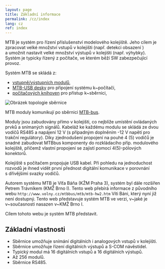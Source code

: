 ```yaml
---
layout: page
title: Základní informace
permalink: /cz/index
lang: cz
ref: index
---
```


MTB je systém pro řízení příslušenství modelového kolejiště. Jeho cílem je
zpracovat velké množství vstupů v kolejišti (např. detekci obsazení ) a umožnit
nastavit velké množství výstupů v kolejišti (např. výhybky). Systém je typicky
řízený z počítače, ve kterém běží SW zabezpečující provoz.

Systém MTB se skládá z:

 * [vstupně/výstupních modulů](),
 * [MTB-USB desky]() pro připojení systému k~počítači,
 * [počítačových knihoven]() pro přístup k~sběrnici,

![Obrázek topologie sběrnice]()

MTB moduly komunikují po sběrnici [MTB-bus]().

Moduly jsou zabudovány přímo v kolejišti, co nejblíže umístění ovládaných
prvků a snímaných signálů. Kabeláž ke každému modulu se skládá ze dvou
vodičů RS485 a napájení 12 V (s případným doplněním -12 V napětí pro trakční
regulátory). Díky zjednodušení propojení na pouhé 4 (5) vodičů je snadné
zabudovat MTBbus komponenty do rozkládacího příp. modulového kolejiště, přičemž
vlastní propojení se zajistí pomocí 4(5)-pólových konektorů.

Kolejiště s počítačem propojuje USB kabel. Při pohledu na jednoduchost rozvodů
je ihned vidět první přednost digitální komunikace v porovnání s dřívějšími
svazky vodičů.

Autorem systému MTB je Víťa Báňa (KŽM Praha 3), systém byl dále rozšířen Petrem
Trávníkem (KMŽ Brno I). Tento web přebírá informace z původního webu
`http://www.volny.cz/mtbbus/mtb/mtb-hw2.htm` Víti Báni, který nyní již není
dostupný. Tento web představuje systém MTB ve verzi, v~jaké je v~současnosti
nasazen v~KMŽ Brno I.

Cílem tohoto webu je systém MTB představit.

## Základní vlastnosti

 * Sběrnice umožňuje snímání digitálních i analogových vstupů v kolejišti.
 * Sběrnice umožňuje řízení digitálních výstupů a S-COM návěstidel.
 * Typický modul má 16 digitálních vstupů a 16 digitálních výstupů.
 * Až 256 modulů.
 * Sběrnice RS485.
